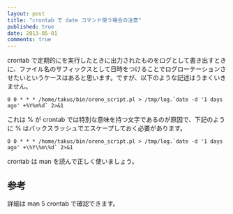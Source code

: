 ```yaml
---
layout: post
title: "crontab で date コマンド使う場合の注意"
published: true
date: 2013-05-01
comments: true
---
```


crontab で定期的にを実行したときに出力されたものをログとして書き出すときに、ファイル名のサフィックスとして日時をつけることでログローテーションさせたいというケースはあると思います。ですが、以下のような記述はうまくいきません。

    0 0 * * * /home/takus/bin/oreno_script.pl > /tmp/log.`date -d '1 days ago' +%Y%m%d` 2>&1

これは % が crontab では特別な意味を持つ文字であるのが原因で、下記のように % はバックスラッシュでエスケープしておく必要があります。

    0 0 * * * /home/takus/bin/oreno_script.pl > /tmp/log.`date -d '1 days ago' +\%Y\%m\%d` 2>&1

crontab は man を読んで正しく使いましょう。

## 参考

詳細は man 5 crontab で確認できます。
